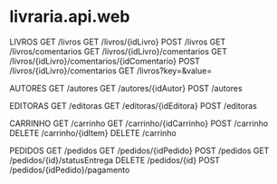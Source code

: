 # livraria.api.web
LIVROS
GET /livros
GET /livros/{idLivro}
POST /livros
GET /livros/comentarios
GET /livros/{idLivro}/comentarios
GET /livros/{idLivro}/comentarios/{idComentario}
POST /livros/{idLivro}/comentarios
GET /livros?key=&value=

AUTORES
GET /autores
GET /autores/{idAutor}
POST /autores

EDITORAS
GET /editoras
GET /editoras/{idEditora}
POST /editoras

CARRINHO
GET /carrinho
GET /carrinho/{idCarrinho}
POST /carrinho
DELETE /carrinho/{idItem}
DELETE /carrinho

PEDIDOS
GET /pedidos
GET /pedidos/{idPedido}
POST /pedidos
GET /pedidos/{id}/statusEntrega
DELETE /pedidos/{id}
POST /pedidos/{idPedido}/pagamento
